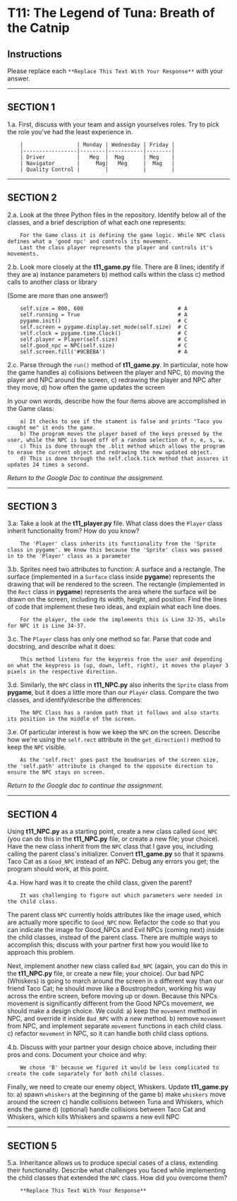 # T11: The Legend of Tuna: Breath of the Catnip

## Instructions

Please replace each `**Replace This Text With Your Response**` with your answer.

___

## SECTION 1

1.a. First, discuss with your team and assign yourselves roles. Try to pick the role you’ve had the least experience in.

```
    |                 | Monday | Wednesday | Friday |
    |-----------------|--------|-----------|--------|
    | Driver          |   Meg  |  Mag      | Meg    |
    | Navigator       |     Mag|   Meg     |  Mag   |
    | Quality Control |        |           |        |
```

___

## SECTION 2

2.a. Look at the three Python files in the repository. Identify below all of the classes, and a brief description of
    what each one represents:

```
    For the Game class it is defining the game logic. While NPC class defines what a 'good npc' and controls its movement.
    Last the class player represents the player and controls it's movements.
```

2.b. Look more closely at the **t11_game.py** file. There are 8 lines; identify if they are 
    a) instance parameters
    b) method calls within the class
    c) method calls to another class or library

(Some are more than one answer!)

```
    self.size = 800, 600                              # A
    self.running = True                               # A
    pygame.init()                                     # C
    self.screen = pygame.display.set_mode(self.size)  # C
    self.clock = pygame.time.Clock()                  # C
    self.player = Player(self.size)                   # C
    self.good_npc = NPC(self.size)                    # C
    self.screen.fill('#9CBEBA')                       # A
```

2.c. Parse through the `run()` method of **t11_game.py**. In particular, note how the game handles 
    a) collisions between the player and NPC,
    b) moving the player and NPC around the screen, 
    c) redrawing the player and NPC after they move,
    d) how often the game updates the screen

In your own words, describe how the four items above are accomplished in the Game class:

```
    a) It checks to see if the stament is false and prints "Taco you caught me" it ends the game. 
    b) The program moves the player based of the keys pressed by the user, while the NPC is based off of a random selection of n, e, s, w.
    c) This is done through the .blit method which allows the program to erase the current object and redrawing the new updated object.
    d) This is done through the self.clock.tick method that assures it updates 24 times a second.
```

_Return to the Google Doc to continue the assignment._

---

## SECTION 3

3.a: Take a look at the **t11_player.py** file. What class does the `Player` class inherit functionality from? 
     How do you know?

```
    The 'Player' class inherits its functionality from the 'Sprite class in pygame'. We know this because the 'Sprite' class was passed in to the 'Player' class as a parameter
```

3.b. Sprites need two attributes to function: A surface and a rectangle. The surface (implemented in a `Surface` 
     class inside **pygame**) represents the drawing that will be rendered to the screen. The rectangle 
     (implemented in the `Rect` class in **pygame**) represents the area where the surface will be drawn on the screen, 
     including its width, height, and position. Find the lines of code that implement these two ideas, 
     and explain what each line does. 

```
    For the player, the code the implements this is Line 32-35, while for NPC it is Line 34-37.
```

3.c. The `Player` class has only one method so far. Parse that code and docstring, and describe what it does:

```
    This method listens for the keypress from the user and depending on what the keypress is (up, down, left, right), it moves the player 3 pixels in the respective direction.
```

3.d. Similarly, the `NPC` class in **t11_NPC.py** also inherits the `Sprite` class from **pygame**, 
     but it does a little more than our `Player` class. Compare the two classes, and identify/describe the differences:

```
    The NPC Class has a random path that it follows and also starts its position in the middle of the screen.
```

3.e. Of particular interest is how we keep the `NPC` on the screen. Describe how we're using 
    the `self.rect` attribute in the `get_direction()` method to keep the `NPC` visible.  

```
    As the 'self.rect' goes past the boudnaries of the screen size, the 'self.path' attribute is changed to the opposite direction to ensure the NPC stays on screen.
```

_Return to the Google doc to continue the assignment._ 

---

## SECTION 4

Using **t11_NPC.py** as a starting point, create a new class called `Good_NPC` (you can do this in the **t11_NPC.py** 
file, or create a new file; your choice). Have the new class inherit from the `NPC` class that I gave you, 
including calling the parent class's initializer. Convert **t11_game.py** so that it spawns Taco Cat as a `Good_NPC` 
instead of an NPC. Debug any errors you get; the program should work, at this point. 

4.a. How hard was it to create the child class, given the parent?

```
    It was challenging to figure out which parameters were needed in the child class.
```

The parent class `NPC` currently holds attributes like the image used, which are actually more specific to 
`Good_NPC` now. Refactor the code so that you can indicate the image for Good_NPCs and Evil NPCs (coming next)
inside the child classes, instead of the parent class. There are multiple ways to accomplish this; discuss with your 
partner first how you would like to approach this problem. 

Next, implement another new class called `Bad_NPC` (again, you can do this in the **t11_NPC.py** 
file, or create a new file; your choice). Our bad NPC (Whiskers) is going to march around the screen in a different way
than our friend Taco Cat; he should move like a Boustrophedon, working his way across the entire screen, before 
moving up or down. Because this NPCs movement is significantly different from the Good NPCs movement, we should 
make a design choice. We could:
    a) keep the `movement` method in NPC, and override it inside `Bad_NPC` with a new method.
    b) remove `movement` from NPC, and implement separate `movement` functions in each child class.
    c) refactor `movement` in NPC, so it can handle both child class options.

4.b. Discuss with your partner your design choice above, including their pros and cons. Document your 
     choice and why: 

```
    We chose 'B' because we figured it would be less complicated to create the code separately for both child classes.
```

Finally, we need to create our enemy object, Whiskers. Update **t11_game.py** to:
    a) spawn `whiskers` at the beginning of the game
    b) make `whiskers` move around the screen
    c) handle collisions between Tuna and Whiskers, which ends the game
    d) (optional) handle collisions between Taco Cat and Whiskers, which kills Whiskers and spawns a new evil NPC

---

## SECTION 5

5.a. Inheritance allows us to produce special cases of a class, extending their functionality. Describe
    what challenges you faced while implementing the child classes that extended the `NPC` class. 
    How did you overcome them?

```
    **Replace This Text With Your Response**
```